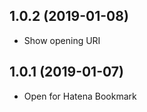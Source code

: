 <a name="1.0.2"></a>
## 1.0.2 (2019-01-08)

- Show opening URI

<a name="1.0.1"></a>
## 1.0.1 (2019-01-07)

- Open for Hatena Bookmark
